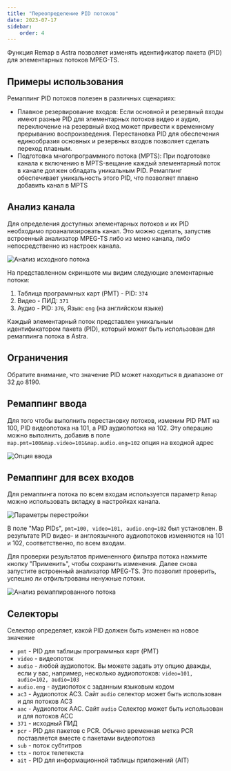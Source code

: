 ```yaml
---
title: "Переопределение PID потоков"
date: 2023-07-17
sidebar:
    order: 4
---
```


Функция Remap в Astra позволяет изменять идентификатор пакета (PID) для элементарных потоков MPEG-TS.

## Примеры использования[](/ru/astra/processing/remap#use-cases)

Ремаппинг PID потоков полезен в различных сценариях:

- Плавное резервирование входов: Если основной и резервный входы имеют разные PID для элементарных потоков видео и аудио, переключение на резервный вход может привести к временному прерыванию воспроизведения. Перестановка PID для обеспечения единообразия основных и резервных входов позволяет сделать переход плавным.
- Подготовка многопрограммного потока (MPTS): При подготовке канала к включению в MPTS-вещание каждый элементарный поток в канале должен обладать уникальным PID. Ремаппинг обеспечивает уникальность этого PID, что позволяет плавно добавить канал в MPTS

## Анализ канала[](/ru/astra/processing/remap#analyze-channel)

Для определения доступных элементарных потоков и их PID необходимо проанализировать канал. Это можно сделать, запустив встроенный анализатор MPEG-TS либо из меню канала, либо непосредственно из настроек канала.

![Анализ исходного потока](https://cdn.cesbo.com/help/astra/processing/utilities/remap/analyze-original.png)

На представленном скриншоте мы видим следующие элементарные потоки:

1. Таблица программных карт (PMT) - PID: `374`
2. Видео - ПИД: `371`
3. Аудио - PID: `376`, Язык: `eng` (на английском языке)

Каждый элементарный поток представлен уникальным идентификатором пакета (PID), который может быть использован для ремаппинга потока в Astra.

## Ограничения[](/ru/astra/processing/remap#limitations)

Обратите внимание, что значение PID может находиться в диапазоне от 32 до 8190.

## Ремаппинг ввода[](/ru/astra/processing/remap#input-remapping)

Для того чтобы выполнить перестановку потоков, изменим PID PMT на 100, PID видеопотока на 101, а PID аудиопотока на 102. Эту операцию можно выполнить, добавив в поле `map.pmt=100&map.video=101&map.audio.eng=102` опция на входной адрес

![Опция ввода](https://cdn.cesbo.com/help/astra/processing/utilities/remap/input-options.png)

## Ремаппинг для всех входов[](/ru/astra/processing/remap#remapping-for-all-inputs)

Для ремаппинга потока по всем входам используется параметр `Remap` можно использовать вкладку в настройках канала.

![Параметры перестройки](https://cdn.cesbo.com/help/astra/processing/utilities/remap/remap-options.png)

В поле "Map PIDs", `pmt=100, video=101, audio.eng=102` был установлен. В результате PID видео- и англоязычного аудиопотоков изменяются на 101 и 102, соответственно, по всем входам.

Для проверки результатов примененного фильтра потока нажмите кнопку "Применить", чтобы сохранить изменения. Далее снова запустите встроенный анализатор MPEG-TS. Это позволит проверить, успешно ли отфильтрованы ненужные потоки.

![Анализ ремаппированного потока](https://cdn.cesbo.com/help/astra/processing/utilities/remap/analyze-remapped.png)

## Селекторы[](/ru/astra/processing/remap#selectors)

Селектор определяет, какой PID должен быть изменен на новое значение

- `pmt` - PID для таблицы программных карт (PMT)
- `video` - видеопоток
- `audio` - любой аудиопоток. Вы можете задать эту опцию дважды, если у вас, например, несколько аудиопотоков: `video=101, audio=102, audio=103`
- `audio.eng` - аудиопоток с заданным языковым кодом
- `ac3` - Аудиопоток AC3. Сайт `audio` селектор может быть использован и для потоков AC3
- `aac` - Аудиопоток AAC. Сайт `audio` Селектор может быть использован и для потоков ACC
- `371` - исходный ПИД
- `pcr` - PID для пакетов с PCR. Обычно временная метка PCR поставляется вместе с пакетами видеопотока
- `sub` - поток субтитров
- `ttx` - поток телетекста
- `ait` - PID для информационной таблицы приложений (AIT)
